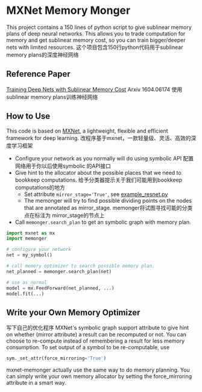 # MXNet Memory Monger

This project contains a 150 lines of python script to give sublinear memory plans of deep neural networks.
This allows you to trade computation for memory and get sublinear memory cost,
so you can train bigger/deeper nets with limited resources.
  这个项目包含150行python代码用于sublinear memory plans的深度神经网络
## Reference Paper

[Training Deep Nets with Sublinear Memory Cost](https://arxiv.org/abs/1604.06174) Arxiv 1604.06174
使用sublinear memory plans训练神经网络
## How to Use

This code is based on [MXNet](https://github.com/dmlc/mxnet), a lightweight, flexible and efficient framework for deep learning.
改程序基于mxnet，一款轻量级、灵活、高效的深度学习框架
- Configure your network as you normally will do using symbolic API  配置网络用于你以后使用symbolic 的API接口
- Give hint to the allocator about the possible places that we need to bookkeep computations.  给予分类器提示关于我们可能用到bookkeep computations的地方
  - Set attribute ```mirror_stage='True'```, see [example_resnet.py](example_resnet.py#L25)
  - The memonger will try to find possible dividing points on the nodes that are annotated as mirror_stage. memonger将试图寻找可能的分类点在标注为 mirror_stage的节点上
- Call ```memonger.search_plan``` to get an symbolic graph with memory plan.

```python
import mxnet as mx
import memonger

# configure your network
net = my_symbol()

# call memory optimizer to search possible memory plan.
net_planned = memonger.search_plan(net)

# use as normal
model = mx.FeedForward(net_planned, ...)
model.fit(...)
```

## Write your Own Memory Optimizer
写下自己的优化程序
MXNet's symbolic graph support attribute to give hint on whether (mirror attribute) a result
can be recomputed or not. You can choose to re-compute instead of remembering a result
for less memory consumption. To set output of a symbol to be re-computable, use
```python
sym._set_attr(force_mirroring='True')
```

mxnet-memonger actually use the same way to do memory planning. You can simply write your own memory
allocator by setting the force_mirroring attribute in a smart way.
